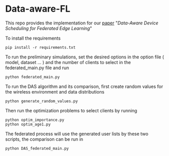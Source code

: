 # Data-aware-FL
This repo provides the implementation for our [paper](https://ieeexplore.ieee.org/abstract/document/9499115) "_Data-Aware Device Scheduling for Federated Edge Learning_"

To install the requirements 
```
pip install -r requirements.txt
```

To run the preliminary simulations, set the desired options in the option file ( model, dataset ... ) and the number of clients to select in the federated_main.py file and run 

```
python federated_main.py
```

To run the DAS algorithm and its comparison, first create random values for the wireless environment and data distributions

```
python generate_random_values.py
```

Then run the optimization problems to select clients by running 
```
python optim_importance.py
python optim_age1.py
```

The federated process will use the generated user lists by these two scripts, the comparison can be run in 

```
python DAS_federated_main.py
```
